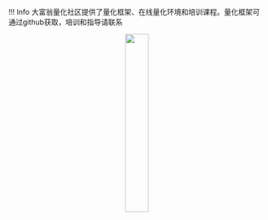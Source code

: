 

!!! Info
    大富翁量化社区提供了量化框架、在线量化环境和培训课程。量化框架可通过github获取，培训和指导请联系

<p style="text-align:center">
<img src="../assets/cheese.png" style="width:30%"/>
</p>

